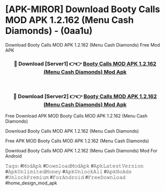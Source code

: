 # [APK-MIROR] Download Booty Calls MOD APK 1.2.162 (Menu Cash Diamonds) - (0aa1u)
Download Booty Calls MOD APK 1.2.162 (Menu Cash Diamonds) Free Mod APK

<div align="center">
<h3>🔴 Download [Server1] 👉👉 <a href="https://apk-comot.site?title=Booty_Calls_MOD_APK_1.2.162_(Menu_Cash_Diamonds)">Booty Calls MOD APK 1.2.162 (Menu Cash Diamonds) Mod Apk</a></h3><br>

<h3>🔴 Download [Server2] 👉👉 <a href="https://apk-comot.site?title=Booty_Calls_MOD_APK_1.2.162_(Menu_Cash_Diamonds)">Booty Calls MOD APK 1.2.162 (Menu Cash Diamonds) Mod Apk</a></h3>
</div>


Free Download APK MOD Booty Calls MOD APK 1.2.162 (Menu Cash Diamonds)

Download Booty Calls MOD APK 1.2.162 (Menu Cash Diamonds) 

Free APK MOD Booty Calls MOD APK 1.2.162 (Menu Cash Diamonds) 

Download Booty Calls MOD APK 1.2.162 (Menu Cash Diamonds) Mod For Android

𝚃𝚊𝚐𝚜: #𝙼𝚘𝚍𝙰𝚙𝚔 #𝙳𝚘𝚠𝚗𝚕𝚘𝚊𝚍𝙼𝚘𝚍𝙰𝚙𝚔 #𝙰𝚙𝚔𝙻𝚊𝚝𝚎𝚜𝚝𝚅𝚎𝚛𝚜𝚒𝚘𝚗 #𝙰𝚙𝚔𝚄𝚗𝚕𝚒𝚖𝚒𝚝𝚎𝚍𝙼𝚘𝚗𝚎𝚢 #𝙰𝚙𝚔𝚄𝚗𝚕𝚘𝚌𝚔𝙰𝚕𝚕 #𝙰𝚙𝚔𝙽𝚘𝙰𝚍𝚜 #𝚄𝚗𝚕𝚘𝚌𝚔𝙿𝚛𝚎𝚖𝚒𝚞𝚖 #𝙵𝚘𝚛𝙰𝚗𝚍𝚛𝚘𝚒𝚍 #𝙵𝚛𝚎𝚎𝙳𝚘𝚠𝚗𝚕𝚘𝚊𝚍 #home_design_mod_apk